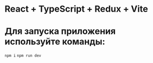 # React + TypeScript + Redux +  Vite

# Для запуска приложения используйте команды:
`npm i` `npm run dev`
